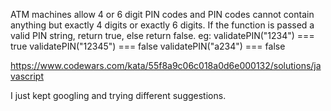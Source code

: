 ATM machines allow 4 or 6 digit PIN codes and PIN codes cannot contain anything but exactly 4 digits or exactly 6 digits.
If the function is passed a valid PIN string, return true, else return false.
eg:
validatePIN("1234") === true
validatePIN("12345") === false
validatePIN("a234") === false

https://www.codewars.com/kata/55f8a9c06c018a0d6e000132/solutions/javascript

I just kept googling and trying different suggestions.